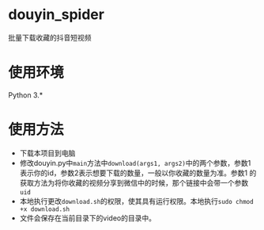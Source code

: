 # douyin_spider
批量下载收藏的抖音短视频

# 使用环境
Python 3.*

# 使用方法
- 下载本项目到电脑
- 修改douyin.py中```main```方法中```download(args1, args2)```中的两个参数，参数1表示你的id，参数2表示想要下载的数量，一般以你收藏的数量为准。参数1 的获取方法为将你收藏的视频分享到微信中的时候，那个链接中会带一个参数```uid```
- 本地执行更改```download.sh```的权限，使其具有运行权限。本地执行```sudo chmod +x download.sh```
- 文件会保存在当前目录下的video的目录中。
